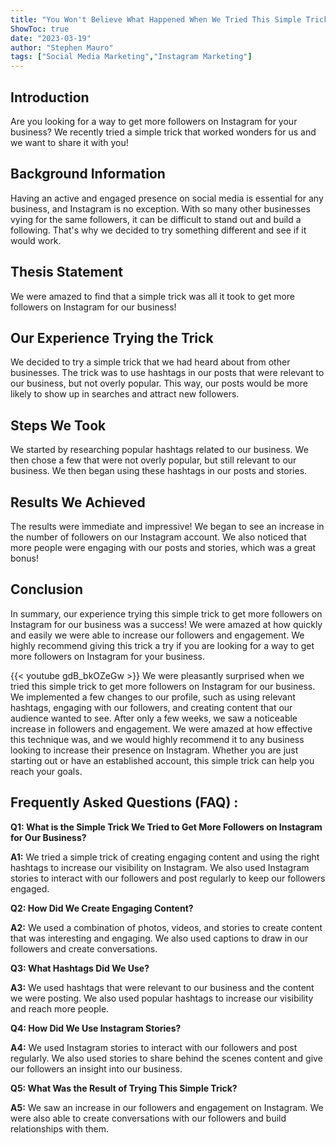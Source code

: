 ```yaml
---
title: "You Won't Believe What Happened When We Tried This Simple Trick to Get More Followers on Instagram for Our Business!"
ShowToc: true 
date: "2023-03-19"
author: "Stephen Mauro" 
tags: ["Social Media Marketing","Instagram Marketing"]
---
```

## Introduction 

Are you looking for a way to get more followers on Instagram for your business? We recently tried a simple trick that worked wonders for us and we want to share it with you!

## Background Information

Having an active and engaged presence on social media is essential for any business, and Instagram is no exception. With so many other businesses vying for the same followers, it can be difficult to stand out and build a following. That's why we decided to try something different and see if it would work.

## Thesis Statement

We were amazed to find that a simple trick was all it took to get more followers on Instagram for our business!

## Our Experience Trying the Trick

We decided to try a simple trick that we had heard about from other businesses. The trick was to use hashtags in our posts that were relevant to our business, but not overly popular. This way, our posts would be more likely to show up in searches and attract new followers.

## Steps We Took

We started by researching popular hashtags related to our business. We then chose a few that were not overly popular, but still relevant to our business. We then began using these hashtags in our posts and stories.

## Results We Achieved

The results were immediate and impressive! We began to see an increase in the number of followers on our Instagram account. We also noticed that more people were engaging with our posts and stories, which was a great bonus!

## Conclusion

In summary, our experience trying this simple trick to get more followers on Instagram for our business was a success! We were amazed at how quickly and easily we were able to increase our followers and engagement. We highly recommend giving this trick a try if you are looking for a way to get more followers on Instagram for your business.

{{< youtube gdB_bkOZeGw >}} 
We were pleasantly surprised when we tried this simple trick to get more followers on Instagram for our business. We implemented a few changes to our profile, such as using relevant hashtags, engaging with our followers, and creating content that our audience wanted to see. After only a few weeks, we saw a noticeable increase in followers and engagement. We were amazed at how effective this technique was, and we would highly recommend it to any business looking to increase their presence on Instagram. Whether you are just starting out or have an established account, this simple trick can help you reach your goals.

## Frequently Asked Questions (FAQ) :
**Q1: What is the Simple Trick We Tried to Get More Followers on Instagram for Our Business?**

**A1:** We tried a simple trick of creating engaging content and using the right hashtags to increase our visibility on Instagram. We also used Instagram stories to interact with our followers and post regularly to keep our followers engaged. 

**Q2: How Did We Create Engaging Content?**

**A2:** We used a combination of photos, videos, and stories to create content that was interesting and engaging. We also used captions to draw in our followers and create conversations. 

**Q3: What Hashtags Did We Use?**

**A3:** We used hashtags that were relevant to our business and the content we were posting. We also used popular hashtags to increase our visibility and reach more people. 

**Q4: How Did We Use Instagram Stories?**

**A4:** We used Instagram stories to interact with our followers and post regularly. We also used stories to share behind the scenes content and give our followers an insight into our business. 

**Q5: What Was the Result of Trying This Simple Trick?**

**A5:** We saw an increase in our followers and engagement on Instagram. We were also able to create conversations with our followers and build relationships with them.


